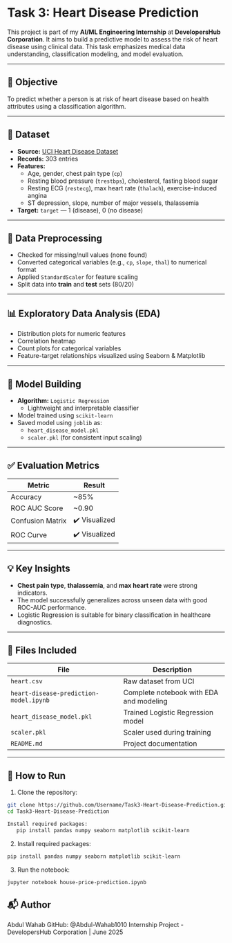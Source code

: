 #  Task 3: Heart Disease Prediction

This project is part of my **AI/ML Engineering Internship** at **DevelopersHub Corporation**. It aims to build a predictive model to assess the risk of heart disease using clinical data. This task emphasizes medical data understanding, classification modeling, and model evaluation.

---

## 🎯 Objective

To predict whether a person is at risk of heart disease based on health attributes using a classification algorithm.

---

## 📂 Dataset

- **Source:** [UCI Heart Disease Dataset](https://www.kaggle.com/datasets/ronitf/heart-disease-uci)
- **Records:** 303 entries
- **Features:**
  - Age, gender, chest pain type (`cp`)
  - Resting blood pressure (`trestbps`), cholesterol, fasting blood sugar
  - Resting ECG (`restecg`), max heart rate (`thalach`), exercise-induced angina
  - ST depression, slope, number of major vessels, thalassemia
- **Target:** `target` — 1 (disease), 0 (no disease)

---

## 🔧 Data Preprocessing

- Checked for missing/null values (none found)
- Converted categorical variables (e.g., `cp`, `slope`, `thal`) to numerical format
- Applied `StandardScaler` for feature scaling
- Split data into **train** and **test** sets (80/20)

---

## 📊 Exploratory Data Analysis (EDA)

- Distribution plots for numeric features
- Correlation heatmap
- Count plots for categorical variables
- Feature-target relationships visualized using Seaborn & Matplotlib

---

## 🤖 Model Building

- **Algorithm:** `Logistic Regression`
  - Lightweight and interpretable classifier
- Model trained using `scikit-learn`
- Saved model using `joblib` as:  
  - `heart_disease_model.pkl`  
  - `scaler.pkl` (for consistent input scaling)

---

## ✅ Evaluation Metrics

| Metric            | Result         |
|-------------------|----------------|
| Accuracy          | ~85%           |
| ROC AUC Score     | ~0.90          |
| Confusion Matrix  | ✔️ Visualized  |
| ROC Curve         | ✔️ Visualized  |

---

## 💡 Key Insights

- **Chest pain type**, **thalassemia**, and **max heart rate** were strong indicators.
- The model successfully generalizes across unseen data with good ROC-AUC performance.
- Logistic Regression is suitable for binary classification in healthcare diagnostics.

---

## 📁 Files Included

| File                             | Description                                 |
|----------------------------------|---------------------------------------------|
| `heart.csv`                      | Raw dataset from UCI                        |
| `heart-disease-prediction-model.ipynb` | Complete notebook with EDA and modeling     |
| `heart_disease_model.pkl`        | Trained Logistic Regression model           |
| `scaler.pkl`                     | Scaler used during training                 |
| `README.md`                      | Project documentation                       |

---

## 🚀 How to Run

1. Clone the repository:

```bash
git clone https://github.com/Username/Task3-Heart-Disease-Prediction.git
cd Task3-Heart-Disease-Prediction

Install required packages:
   pip install pandas numpy seaborn matplotlib scikit-learn
```
2. Install required packages:
 
 ```bash
pip install pandas numpy seaborn matplotlib scikit-learn
```

3. Run the notebook:

 ```bash
jupyter notebook house-price-prediction.ipynb
```
## 📬 Author
Abdul Wahab
GitHub: @Abdul-Wahab1010
Internship Project - DevelopersHub Corporation | June 2025

